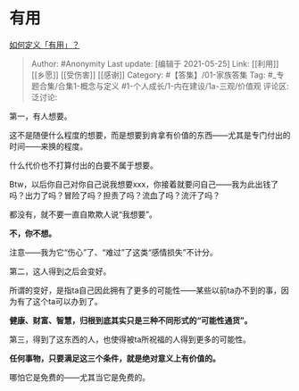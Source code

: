 # 有用
[如何定义「有用」？](https://www.zhihu.com/question/20931626/answer/1361680758)

> Author: #Anonymity
> Last update: [编辑于 2021-05-25]
> Link: [[利用]] [[乡愿]] [[受伤害]] [[感谢]]
> Category: #【答集】/01-家族答集
> Tag:  #_专题合集/合集1-概念与定义 #1-个人成长/1-内在建设/1a-三观/价值观
> 评论区:
> 泛讨论:

第一，有人想要。

这不是随便什么程度的想要，而是想要到肯拿有价值的东西——尤其是专门付出的时间——来换的程度。

什么代价也不打算付出的白要不属于想要。

Btw，以后你自己对你自己说我想要xxx，你接着就要问自己——我为此出钱了吗？出力了吗？冒险了吗？担责了吗？流血了吗？流汗了吗？

都没有，就不要一直自欺欺人说“我想要”。

**不，你不想。**

注意——我为它“伤心”了、“难过”了这类“感情损失”不计分。

第二，这人得到之后会变好。

所谓的变好，是指ta自己因此拥有了更多的可能性——某些以前ta办不到的事，因为有了这个ta可以办到了。

**健康、财富、智慧，归根到底其实只是三种不同形式的“可能性通货”。**

第三，得到了这东西的人，也使得被ta所祝福的人得到更多的可能性。

**任何事物，只要满足这三个条件，就是绝对意义上有价值的。**

哪怕它是免费的——尤其当它是免费的。
